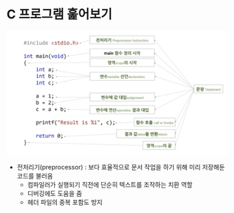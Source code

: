 # C 프로그램 훑어보기

![c_preprocessor](\img\c_preprocessor.png)

- 전처리기(preprocessor) : 보다 효율적으로 문서 작업을 하기 위해 미리 저장해둔 코드를 불러옴
  - 컴파일러가 실행되기 직전에 단순히 텍스트를 조작하는 치환 역할
  - 디버깅에도 도움을 줌
  - 헤더 파일의 중복 포함도 방지
